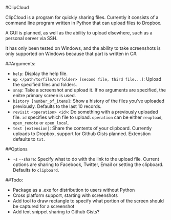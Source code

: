 #ClipCloud

ClipCloud is a program for quickly sharing files. Currently it consists of a command line program written in Python that can upload files to Dropbox.

A GUI is planned, as well as the ability to upload elsewhere, such as a personal server via SSH.

It has only been tested on Windows, and the ability to take screenshots is only supported on Windows because that part is written in C#.

##Arguments:
- `help`: Display the help file.
- `up </path/to/file/or/folder> [second file, third file...]`: Upload the specified files and folders.
- `snap`: Take a screenshot and upload it. If no arguments are specified, the enitre primary screen is used.
- `history [number_of_items]`: Show a history of the files you've uploaded previously. Defaults to the last 10 records.
- `revisit <operation> <id>`: Do something with a previously uploaded file. `id` specifies which file to upload. `operation` can be either `reupload`, `open_remote` or `open_local`.
- `text [extension]`: Share the contents of your clipboard. Currently uploads to Dropbox, support for Github Gists planned. Extenstion defaults to `txt`.

##Options
- `-s` `--share`: Specify what to do with the link to the upload file. Current options are sharing to Facebook, Twitter, Email or setting the clipboard. Defaults to `clipboard`.

##Todo:
- Package as a .exe for distribution to users without Python
- Cross platform support, starting with screenshots
- Add tool to draw rectangle to specify what portion of the screen should be captured for a screenshot
- Add text snippet sharing to Github Gists?
